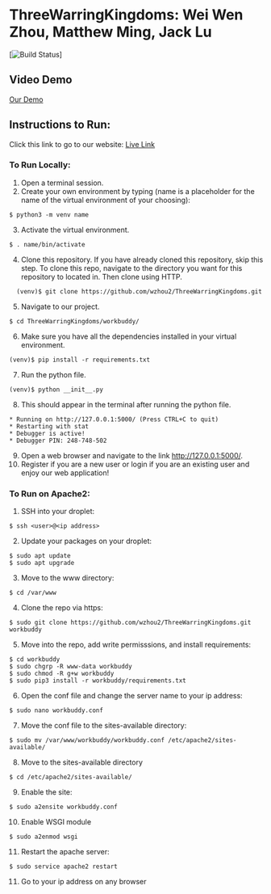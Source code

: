 # ThreeWarringKingdoms: Wei Wen Zhou, Matthew Ming, Jack Lu

[![Build Status](https://travis-ci.org/wzhou2/ThreeWarringKingdoms.svg?branch=master)]

## Video Demo
[Our Demo](https://youtu.be/w4YqzRvPxPg)

## Instructions to Run:
Click this link to go to our website: [Live Link](http://206.189.184.181/)
### To Run Locally:
1. Open a terminal session.
2. Create your own environment by typing (name is a placeholder for the name of the virtual environment of your choosing):
```
$ python3 -m venv name
```
3. Activate the virtual environment.
```
$ . name/bin/activate
```
4. Clone this repository. If you have already cloned this repository, skip this step. To clone this repo, navigate to the directory you want for this repository to located in. Then clone using HTTP.
```
  (venv)$ git clone https://github.com/wzhou2/ThreeWarringKingdoms.git
```
5. Navigate to our project.
```
$ cd ThreeWarringKingdoms/workbuddy/
```
6. Make sure you have all the dependencies installed in your virtual environment.
```
(venv)$ pip install -r requirements.txt
```
7. Run the python file.
```
(venv)$ python __init__.py
```
8. This should appear in the terminal after running the python file.   
```
* Running on http://127.0.0.1:5000/ (Press CTRL+C to quit)
* Restarting with stat
* Debugger is active!
* Debugger PIN: 248-748-502
```
9. Open a web browser and navigate to the link http://127.0.0.1:5000/.
10. Register if you are a new user or login if you are an existing user and enjoy our web application!

### To Run on Apache2:
1. SSH into your droplet:
```
$ ssh <user>@<ip address>
```
2. Update your packages on your droplet:
```
$ sudo apt update
$ sudo apt upgrade
```
3. Move to the www directory:
```
$ cd /var/www
```
4. Clone the repo via https:
```
$ sudo git clone https://github.com/wzhou2/ThreeWarringKingdoms.git workbuddy
```
5. Move into the repo, add write permisssions, and install requirements:
```
$ cd workbuddy
$ sudo chgrp -R www-data workbuddy
$ sudo chmod -R g+w workbuddy
$ sudo pip3 install -r workbuddy/requirements.txt
```
6. Open the conf file and change the server name to your ip address:
```
$ sudo nano workbuddy.conf
```
7. Move the conf file to the sites-available directory:
```
$ sudo mv /var/www/workbuddy/workbuddy.conf /etc/apache2/sites-available/
```
8. Move to the sites-available directory
```
$ cd /etc/apache2/sites-available/
```
9. Enable the site:
```
$ sudo a2ensite workbuddy.conf
```
10. Enable WSGI module
```
$ sudo a2enmod wsgi
```
11. Restart the apache server:
```
$ sudo service apache2 restart
```
11. Go to your ip address on any browser
